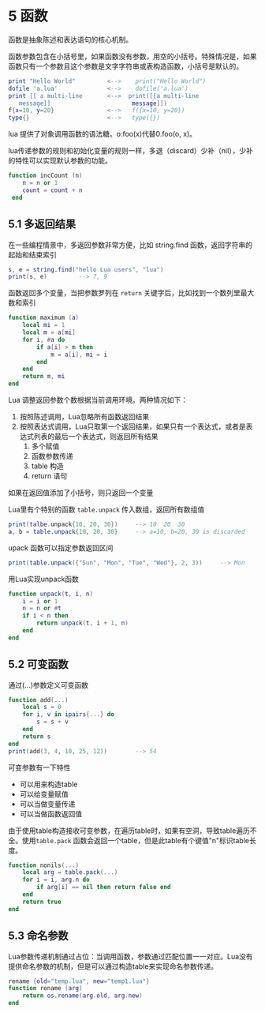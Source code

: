 # 5 函数
 函数是抽象陈述和表达语句的核心机制。
 
 函数参数包含在小括号里，如果函数没有参数，用空的小括号。特殊情况是，如果函数只有一个参数且这个参数是文字字符串或表构造函数，小括号是默认的。
 ```lua
print "Hello World"         <-->    print("Hello World")
dofile 'a.lua'              <-->    dofile('a.lua')
print [[ a multi-line       <-->  print([[a multi-line
    message]]                       message]])
f{x=10, y=20}               <-->   f({x=10, y=20})
type{}                      <-->   type({})
```

lua 提供了对象调用函数的语法糖。o:foo(x)代替0.foo(o, x)。

lua传递参数的规则和初始化变量的规则一样，多退（discard）少补（nil），少补的特性可以实现默认参数的功能。
```lua
function incCount (n)
    n = n or 1
    count = count + n
 end
```

## 5.1 多返回结果
在一些编程情景中，多返回参数非常方便，比如 string.find 函数，返回字符串的起始和结束索引
```lua
s, e = string.find("hello Lua users", "lua")
print(s, e)         --> 7, 9
```
函数返回多个变量，当把参数罗列在 `return` 关键字后，比如找到一个数列里最大数和索引
```lua
function maximum (a)
    local mi = 1
    local m = a[mi]
    for i, #a do
        if a[i] > m then
            m = a[i], mi = i
        end
    end
    return m, mi
end
```
Lua 调整返回参数个数根据当前调用环境。两种情况如下：

1. 按照陈述调用，Lua忽略所有函数返回结果
2. 按照表达式调用，Lua只取第一个返回结果，如果只有一个表达式，或者是表达式列表的最后一个表达式，则返回所有结果
    1. 多个赋值
    2. 函数参数传递
    3. table 构造
    4. return 语句

如果在返回值添加了小括号，则只返回一个变量

Lua里有个特别的函数 `table.unpack` 传入数组，返回所有数组值
```lua
print(talbe.unpack{10, 20, 30})     --> 10  20  30
a, b = table.unpack{10, 20, 30}     --> a=10, b=20, 30 is discarded
```
upack 函数可以指定参数返回区间
```lua
print(table.unpack({"Sun", "Mon", "Tue", "Wed"}, 2, 3))     --> Mon     The
```

用Lua实现unpack函数
```lua
function unpack(t, i, n)
    i = i or 1
    n = n or #t
    if i < n then
        return unpack(t, i + 1, n)
    end
end
```
## 5.2 可变函数
通过(...)参数定义可变函数
```lua
function add(...)
    local s = 0
    for i, v in ipairs{...} do
        s = s + v
    end
    return s
end
print(add(3, 4, 10, 25, 12))        --> 54
```
可变参数有一下特性
* 可以用来构造table
* 可以给变量赋值
* 可以当做变量传递
* 可以当做函数返回值

由于使用table构造接收可变参数，在遍历table时，如果有空洞，导致table遍历不全。使用`table.pack` 函数会返回一个table，但是此table有个键值"n"标识table长度。
```lua
function nonils(...)
    local arg = table.pack(...)
    for i = i, arg.n do
        if arg[i] == nil then return false end
    end
    return true
end
```
## 5.3 命名参数
Lua参数传递机制通过占位：当调用函数，参数通过匹配位置一一对应。Lua没有提供命名参数的机制，但是可以通过构造table来实现命名参数传递。
```lua
rename {old="temp.lua", new="temp1.lua"}
function rename (arg)
    return os.rename(arg.old, arg.new)
end
```
